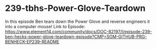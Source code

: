 # 239-tbhs-Power-Glove-Teardown
In this episode Ben tears down the Power Glove and reverse engineers it into a computer mouse!
Link to Episode: https://www.element14.com/community/docs/DOC-82197/l/episode-239-ben-hecks-power-glove-teardown-episode?CMP=SOM-GITHUB-PRG-BENHECK-EP239-README
